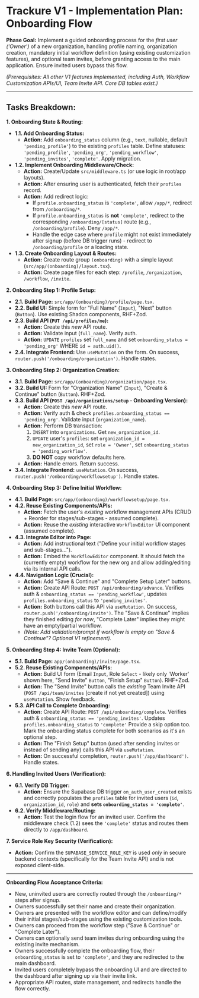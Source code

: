 # Trackure V1 - Implementation Plan: Onboarding Flow

**Phase Goal:** Implement a guided onboarding process for the _first user ('Owner')_ of a new organization, handling profile naming, organization creation, mandatory initial workflow definition (using existing customization features), and optional team invites, before granting access to the main application. Ensure invited users bypass this flow.

_(Prerequisites: All other V1 features implemented, including Auth, Workflow Customization APIs/UI, Team Invite API. Core DB tables exist.)_

---

## Tasks Breakdown:

**1. Onboarding State & Routing:**

- **1.1. Add Onboarding Status:**
  - **Action:** Add `onboarding_status` column (e.g., `text`, nullable, default `'pending_profile'`) to the existing `profiles` table. Define statuses: `'pending_profile'`, `'pending_org'`, `'pending_workflow'`, `'pending_invites'`, `'complete'`. Apply migration.
- **1.2. Implement Onboarding Middleware/Check:**
  - **Action:** Create/Update `src/middleware.ts` (or use logic in root/app layouts).
  - **Action:** After ensuring user is authenticated, fetch their `profiles` record.
  - **Action:** Add redirect logic:
    - If `profile.onboarding_status` is `'complete'`, allow `/app/*`, redirect from `/onboarding/*`.
    - If `profile.onboarding_status` is **not** `'complete'`, redirect to the corresponding `/onboarding/[status]` route (e.g., `/onboarding/profile`). Deny `/app/*`.
    - Handle the edge case where `profile` might not exist immediately after signup (before DB trigger runs) - redirect to `/onboarding/profile` or a loading state.
- **1.3. Create Onboarding Layout & Routes:**
  - **Action:** Create route group `(onboarding)` with a simple layout (`src/app/(onboarding)/layout.tsx`).
  - **Action:** Create page files for each step: `/profile`, `/organization`, `/workflow`, `/invite`.

**2. Onboarding Step 1: Profile Setup:**

- **2.1. Build Page:** `src/app/(onboarding)/profile/page.tsx`.
- **2.2. Build UI:** Simple form for "Full Name" (`Input`), "Next" button (`Button`). Use existing Shadcn components, RHF+Zod.
- **2.3. Build API (`PUT /api/profiles/me`):**
  - **Action:** Create this _new_ API route.
  - **Action:** Validate input (`full_name`). Verify auth.
  - **Action:** `UPDATE` `profiles` set `full_name` and set `onboarding_status = 'pending_org'` WHERE `id = auth.uid()`.
- **2.4. Integrate Frontend:** Use `useMutation` on the form. On success, `router.push('/onboarding/organization')`. Handle states.

**3. Onboarding Step 2: Organization Creation:**

- **3.1. Build Page:** `src/app/(onboarding)/organization/page.tsx`.
- **3.2. Build UI:** Form for "Organization Name" (`Input`), "Create & Continue" button (`Button`). RHF+Zod.
- **3.3. Build API (`POST /api/organizations/setup` - Onboarding Version):**
  - **Action:** Create this _new_ API route.
  - **Action:** Verify auth & check `profiles.onboarding_status == 'pending_org'`. Validate input (`organization_name`).
  - **Action:** Perform DB transaction:
    1.  `INSERT` into `organizations`. Get `new_organization_id`.
    2.  `UPDATE` user's `profiles`: set `organization_id = new_organization_id`, set `role = 'Owner'`, set `onboarding_status = 'pending_workflow'`.
    3.  **DO NOT** copy workflow defaults here.
  - **Action:** Handle errors. Return success.
- **3.4. Integrate Frontend:** `useMutation`. On success, `router.push('/onboarding/workflowsetup')`. Handle states.

**4. Onboarding Step 3: Define Initial Workflow:**

- **4.1. Build Page:** `src/app/(onboarding)/workflowsetup/page.tsx`.
- **4.2. Reuse Existing Components/APIs:**
  - **Action:** Fetch the user's _existing_ workflow management APIs (CRUD + Reorder for stages/sub-stages - assumed complete).
  - **Action:** Reuse the _existing_ interactive `WorkflowEditor` UI component (assumed complete).
- **4.3. Integrate Editor into Page:**
  - **Action:** Add instructional text ("Define your initial workflow stages and sub-stages...").
  - **Action:** Embed the `WorkflowEditor` component. It should fetch the (currently empty) workflow for the new org and allow adding/editing via its internal API calls.
- **4.4. Navigation Logic (Crucial):**
  - **Action:** Add "Save & Continue" and "Complete Setup Later" buttons.
  - **Action:** Create API Route: `POST /api/onboarding/advance`. Verifies auth & `onboarding_status == 'pending_workflow'`, updates `profiles.onboarding_status` to `'pending_invites'`.
  - **Action:** Both buttons call this API via `useMutation`. On success, `router.push('/onboarding/invite')`. The "Save & Continue" implies they finished editing _for now_, "Complete Later" implies they might have an empty/partial workflow.
  - _(Note: Add validation/prompt if workflow is empty on "Save & Continue"? Optional V1 refinement)._

**5. Onboarding Step 4: Invite Team (Optional):**

- **5.1. Build Page:** `app/(onboarding)/invite/page.tsx`.
- **5.2. Reuse Existing Components/APIs:**
  - **Action:** Build UI form (Email `Input`, Role `Select` - likely only 'Worker' shown here, "Send Invite" `Button`, "Finish Setup" `Button`). RHF+Zod.
  - **Action:** The "Send Invite" button calls the _existing_ Team Invite API (`POST /api/team/invites` [create if not yet created]) using `useMutation`. Show feedback.
- **5.3. API Call to Complete Onboarding:**
  - **Action:** Create API Route: `POST /api/onboarding/complete`. Verifies auth & `onboarding_status == 'pending_invites'`. Updates `profiles.onboarding_status` to `'complete'` Provide a skip option too. Mark the onboarding status complete for both scenarios as it's an optional step.
  - **Action:** The "Finish Setup" button (used after sending invites or instead of sending any) calls this API via `useMutation`.
  - **Action:** On successful completion, `router.push('/app/dashboard')`. Handle states.

**6. Handling Invited Users (Verification):**

- **6.1. Verify DB Trigger:**
  - **Action:** Ensure the Supabase DB trigger `on_auth_user_created` exists and correctly populates the `profiles` table for invited users (`id`, `organization_id`, `role`) and **sets `onboarding_status = 'complete'`**.
- **6.2. Verify Middleware/Routing:**
  - **Action:** Test the login flow for an invited user. Confirm the middleware check (1.2) sees the `'complete'` status and routes them directly to `/app/dashboard`.

**7. Service Role Key Security (Verification):**

- **Action:** Confirm the `SUPABASE_SERVICE_ROLE_KEY` is used _only_ in secure backend contexts (specifically for the Team Invite API) and is not exposed client-side.

---

**Onboarding Flow Acceptance Criteria:**

- New, uninvited users are correctly routed through the `/onboarding/*` steps after signup.
- Owners successfully set their name and create their organization.
- Owners are presented with the workflow editor and can define/modify their initial stages/sub-stages using the existing customization tools.
- Owners can proceed from the workflow step ("Save & Continue" or "Complete Later").
- Owners can optionally send team invites during onboarding using the existing invite mechanism.
- Owners successfully complete the onboarding flow, their `onboarding_status` is set to `'complete'`, and they are redirected to the main dashboard.
- Invited users completely bypass the onboarding UI and are directed to the dashboard after signing up via their invite link.
- Appropriate API routes, state management, and redirects handle the flow correctly.
